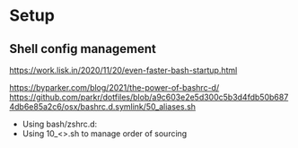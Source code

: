 # Setup

## Shell config management

https://work.lisk.in/2020/11/20/even-faster-bash-startup.html

https://byparker.com/blog/2021/the-power-of-bashrc-d/
https://github.com/parkr/dotfiles/blob/a9c603e2e5d300c5b3d4fdb50b6874db6e85a2c6/osx/bashrc.d.symlink/50_aliases.sh

- Using bash/zshrc.d:
- Using 10_<>.sh to manage order of sourcing
